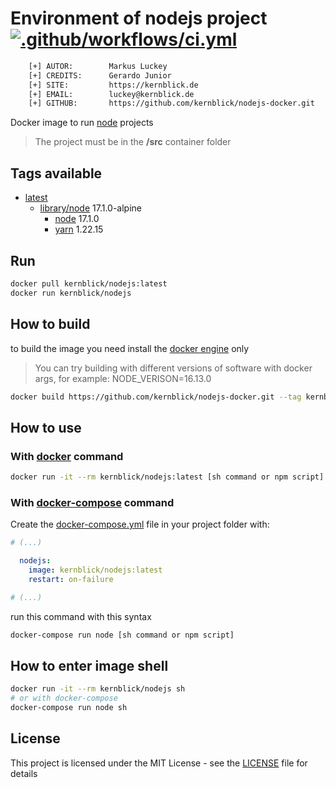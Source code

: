 # Environment of nodejs project [![.github/workflows/ci.yml](https://github.com/kernblick/nodejs-docker/workflows/.github/workflows/ci.yml/badge.svg)](https://github.com/kernblick/nodejs-docker/actions)

```bash
    [+] AUTOR:        Markus Luckey
    [+] CREDITS:      Gerardo Junior
    [+] SITE:         https://kernblick.de
    [+] EMAIL:        luckey@kernblick.de
    [+] GITHUB:       https://github.com/kernblick/nodejs-docker.git
```

Docker image to run [node](https://nodejs.org/) projects

> The project must be in the **/src** container folder

## Tags available

- [latest](https://github.com/kernblick/nodejs-docker/blob/develop/Dockerfile)
  - [library/node](https://hub.docker.com/_/node) 17.1.0-alpine
    - [node](https://nodejs.org/) 17.1.0
    - [yarn](https://yarnpkg.com/) 1.22.15

## Run

```bash
docker pull kernblick/nodejs:latest
docker run kernblick/nodejs
```

## How to build

to build the image you need install the [docker engine](https://www.docker.com/) only

> You can try building with different versions of software with docker args, for example: NODE_VERISON=16.13.0

```bash
docker build https://github.com/kernblick/nodejs-docker.git --tag kernblick/nodejs
```

## How to use

### With [docker](https://docs.docker.com/engine/reference/commandline/docker/) command

```bash
docker run -it --rm kernblick/nodejs:latest [sh command or npm script]
```

### With [docker-compose](https://docs.docker.com/compose/) command

Create the [docker-compose.yml](https://docs.docker.com/compose/compose-file/) file  in your project folder with:

```yml
# (...)

  nodejs:
    image: kernblick/nodejs:latest
    restart: on-failure

# (...)
```

run this command with this syntax

```bash
docker-compose run node [sh command or npm script]
```

## How to enter image shell

```bash
docker run -it --rm kernblick/nodejs sh
# or with docker-compose
docker-compose run node sh
```

## License

This project is licensed under the MIT License - see the [LICENSE](https://github.com/kernblick/nodejs-docker/blob/master/LICENSE) file for details
